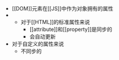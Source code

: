 - [[DOM]]元素在[[JS]]中作为对象拥有的属性
- - 对于[[HTML]]的标准属性来说
	- [[attribute]]和[[property]]是同步的
	- 会自动更新
- 对于自定义的属性来说
	- 不同步的